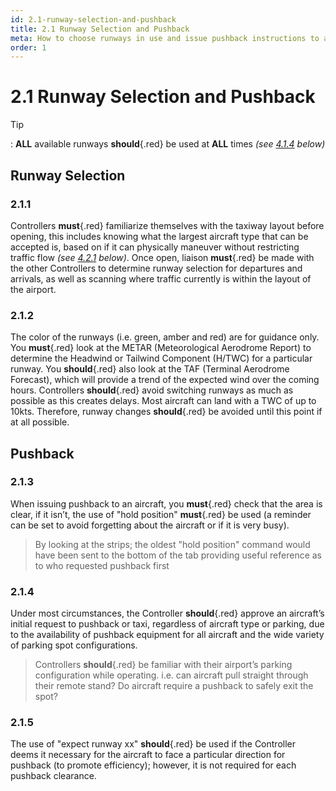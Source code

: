 ```yaml
---
id: 2.1-runway-selection-and-pushback
title: 2.1 Runway Selection and Pushback
meta: How to choose runways in use and issue pushback instructions to aircraft
order: 1
---
```


# 2.1  Runway Selection and Pushback

 

Tip

: **ALL** available runways **should**{.red} be used at **ALL** times *(see [4.1.4](/guide/atc-manual/4.-atis/4.1-overview#4.1.4) below)*

 

## Runway Selection 



### 2.1.1    

Controllers **must**{.red} familiarize themselves with the taxiway layout before opening, this includes knowing what the largest aircraft type that can be accepted is, based on if it can physically maneuver without restricting traffic flow *(see [4.2.1](/guide/atc-manual/4.-atis/4.2-remarks-and-notams#4.2.1) below)*. Once open, liaison **must**{.red} be made with the other Controllers to determine runway selection for departures and arrivals, as well as scanning where traffic currently is within the layout of the airport.



### 2.1.2    

The color of the runways (i.e. green, amber and red) are for guidance only. You **must**{.red} look at the METAR (Meteorological Aerodrome Report) to determine the Headwind or Tailwind Component (H/TWC) for a particular runway. You **should**{.red} also look at the TAF (Terminal Aerodrome Forecast), which will provide a trend of the expected wind over the coming hours. Controllers **should**{.red} avoid switching runways as much as possible as this creates delays. Most aircraft can land with a TWC of up to 10kts. Therefore, runway changes **should**{.red} be avoided until this point if at all possible.



## Pushback



### 2.1.3    

When issuing pushback to an aircraft, you **must**{.red} check that the area is clear, if it isn’t, the use of "hold position" **must**{.red} be used (a reminder can be set to avoid forgetting about the aircraft or if it is very busy).

> By looking at the strips; the oldest "hold position" command would have been sent to the bottom of the tab providing useful reference as to who requested pushback first



### 2.1.4    

Under most circumstances, the Controller **should**{.red} approve an aircraft’s initial request to pushback or taxi, regardless of aircraft type or parking, due to the availability of pushback equipment for all aircraft and the wide variety of parking spot configurations.

> Controllers **should**{.red} be familiar with their airport’s parking configuration while operating. i.e. can aircraft pull straight through their remote stand? Do aircraft require a pushback to safely exit the spot?



### 2.1.5    

The use of "expect runway xx" **should**{.red} be used if the Controller deems it necessary for the aircraft to face a particular direction for pushback (to promote efficiency); however, it is not required for each pushback clearance.

